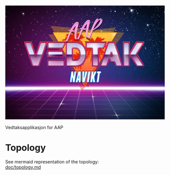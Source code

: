 ![img](doc/logo.jpg)

Vedtaksapplikasjon for AAP

# Topology
See mermaid representation of the topology: <br>
[doc/topology.md](doc/topology.md)

